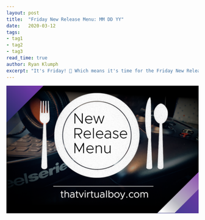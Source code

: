```yaml
---
layout: post
title:  "Friday New Release Menu: MM DD YY"
date:   2020-03-12
tags:
- tag1
- tag2
- tag3
read_time: true
author: Ryan Klumph
excerpt: "It's Friday! 🎉 Which means it's time for the Friday New Release Menu! 🍽 These posts document VMware's new and recent releases over the past two weeks. The Release Notes come highly recommended. Or if sampling is more your style, you can jump in with a VMware eval key (check with your TAM or account rep). Bon Appétit!"
---
```

![image](/assets/images/release-menu.png)
